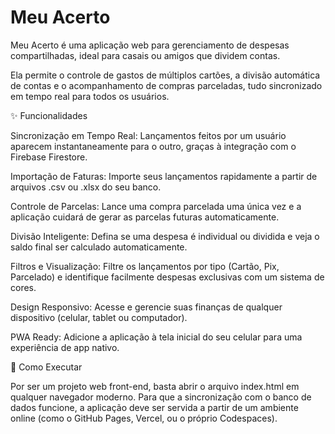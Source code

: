 # Meu Acerto

Meu Acerto é uma aplicação web para gerenciamento de despesas compartilhadas, ideal para casais ou amigos que dividem contas.

Ela permite o controle de gastos de múltiplos cartões, a divisão automática de contas e o acompanhamento de compras parceladas, tudo sincronizado em tempo real para todos os usuários.

✨ Funcionalidades

Sincronização em Tempo Real: Lançamentos feitos por um usuário aparecem instantaneamente para o outro, graças à integração com o Firebase Firestore.

Importação de Faturas: Importe seus lançamentos rapidamente a partir de arquivos .csv ou .xlsx do seu banco.

Controle de Parcelas: Lance uma compra parcelada uma única vez e a aplicação cuidará de gerar as parcelas futuras automaticamente.

Divisão Inteligente: Defina se uma despesa é individual ou dividida e veja o saldo final ser calculado automaticamente.

Filtros e Visualização: Filtre os lançamentos por tipo (Cartão, Pix, Parcelado) e identifique facilmente despesas exclusivas com um sistema de cores.

Design Responsivo: Acesse e gerencie suas finanças de qualquer dispositivo (celular, tablet ou computador).

PWA Ready: Adicione a aplicação à tela inicial do seu celular para uma experiência de app nativo.

🚀 Como Executar

Por ser um projeto web front-end, basta abrir o arquivo index.html em qualquer navegador moderno. Para que a sincronização com o banco de dados funcione, a aplicação deve ser servida a partir de um ambiente online (como o GitHub Pages, Vercel, ou o próprio Codespaces).


